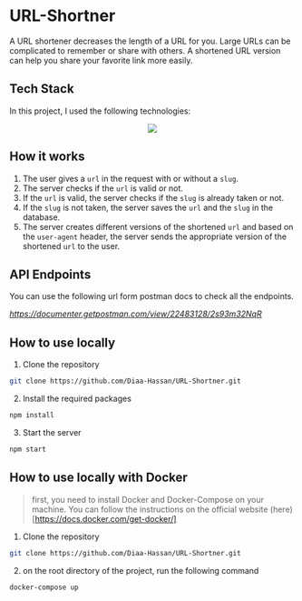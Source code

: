 # URL-Shortner

A URL shortener decreases the length of a URL for you. Large URLs can be complicated to remember or share with others. A shortened URL version can help you share your favorite link more easily.

## Tech Stack

In this project, I used the following technologies:

<p align="center">
  <img src="https://skillicons.dev/icons?i=js,nodejs,express,mongodb,linux,git,vscode,postman" />
</p>

## How it works

1. The user gives a `url` in the request with or without a `slug`.
2. The server checks if the `url` is valid or not.
3. If the `url` is valid, the server checks if the `slug` is already taken or not.
4. If the `slug` is not taken, the server saves the `url` and the `slug` in the database.
5. The server creates different versions of the shortened `url` and based on the `user-agent` header, the server sends the appropriate version of the shortened `url` to the user.

## API Endpoints

You can use the following url form postman docs to check all the endpoints.

*https://documenter.getpostman.com/view/22483128/2s93m32NqR*

## How to use locally

1. Clone the repository

```bash
git clone https://github.com/Diaa-Hassan/URL-Shortner.git
```

2. Install the required packages

```bash
npm install
```

3. Start the server

```bash
npm start
```

## How to use locally with Docker

> first, you need to install Docker and Docker-Compose on your machine. You can follow the instructions on the official website (here)[https://docs.docker.com/get-docker/]

1. Clone the repository

```bash
git clone https://github.com/Diaa-Hassan/URL-Shortner.git
```

2. on the root directory of the project, run the following command

```bash
docker-compose up
```
